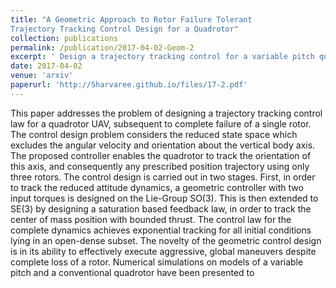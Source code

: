 ```yaml
---
title: "A Geometric Approach to Rotor Failure Tolerant
Trajectory Tracking Control Design for a Quadrotor"
collection: publications
permalink: /publication/2017-04-02-Geom-2
excerpt: ' Design a trajectory tracking control for a variable pitch quadrotor. It is shown to almost globally stablize tracking error at an Exponential rate'
date: 2017-04-02
venue: 'arxiv'
paperurl: 'http://Sharvaree.github.io/files/17-2.pdf'
---
```


This paper addresses the problem of designing a
trajectory tracking control law for a quadrotor UAV, subsequent
to complete failure of a single rotor. The control design problem
considers the reduced state space which excludes the angular velocity
and orientation about the vertical body axis. The proposed
controller enables the quadrotor to track the orientation of this
axis, and consequently any prescribed position trajectory using
only three rotors. The control design is carried out in two stages.
First, in order to track the reduced attitude dynamics, a geometric
controller with two input torques is designed on the Lie-Group
SO(3). This is then extended to SE(3) by designing a saturation
based feedback law, in order to track the center of mass position
with bounded thrust. The control law for the complete dynamics
achieves exponential tracking for all initial conditions lying in an
open-dense subset. The novelty of the geometric control design is
in its ability to effectively execute aggressive, global maneuvers
despite complete loss of a rotor. Numerical simulations on models
of a variable pitch and a conventional quadrotor have been
presented to